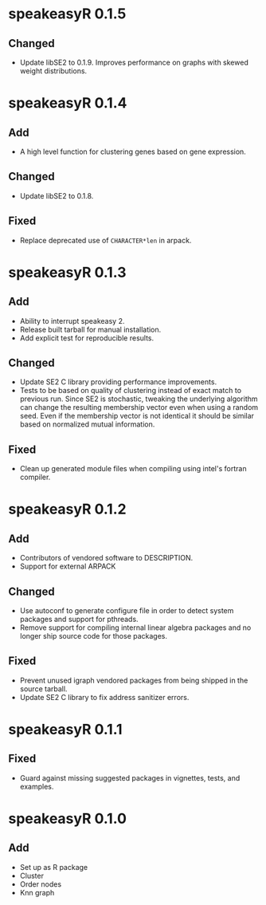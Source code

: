 # speakeasyR 0.1.5

## Changed

- Update libSE2 to 0.1.9. Improves performance on graphs with skewed weight distributions.

# speakeasyR 0.1.4

## Add

- A high level function for clustering genes based on gene expression.

## Changed

- Update libSE2 to 0.1.8.

## Fixed

- Replace deprecated use of `CHARACTER*len` in arpack.

# speakeasyR 0.1.3

## Add

- Ability to interrupt speakeasy 2.
- Release built tarball for manual installation.
- Add explicit test for reproducible results.

## Changed

- Update SE2 C library providing performance improvements.
- Tests to be based on quality of clustering instead of exact match to previous run. Since SE2 is stochastic, tweaking the underlying algorithm can change the resulting membership vector even when using a random seed. Even if the membership vector is not identical it should be similar based on normalized mutual information.

## Fixed

- Clean up generated module files when compiling using intel's fortran compiler.

# speakeasyR 0.1.2

## Add

- Contributors of vendored software to DESCRIPTION.
- Support for external ARPACK

## Changed

- Use autoconf to generate configure file in order to detect system packages and support for pthreads.
- Remove support for compiling internal linear algebra packages and no longer ship source code for those packages.

## Fixed

- Prevent unused igraph vendored packages from being shipped in the source tarball.
- Update SE2 C library to fix address sanitizer errors.

# speakeasyR 0.1.1

## Fixed

- Guard against missing suggested packages in vignettes, tests, and examples.

# speakeasyR 0.1.0

## Add

- Set up as R package
- Cluster
- Order nodes
- Knn graph
